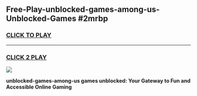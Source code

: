 
## Free-Play-unblocked-games-among-us-Unblocked-Games #2mrbp
<h3>
<a href="https://news.freeplayer.one?title=unblocked-games-among-us&ref=8M">CLICK TO PLAY</a></h3>
<hr>

<h3>
<a href="https://news.freeplayer.one?title=unblocked-games-among-us&ref=8M">CLICK 2 PLAY</a>
  
</h3>

<a href="https://news.freeplayer.one?title=unblocked-games-among-us&ref=8M"><img src="https://clearcache.store/games.png"></a>


**unblocked-games-among-us games unblocked: Your Gateway to Fun and Accessible Online Gaming**
